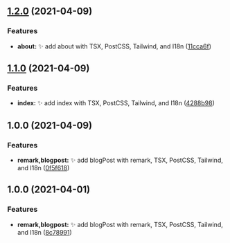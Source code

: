 ## [1.2.0](https://github.com/kuro-kuroite/test-kuroite/compare/v1.1.0...v1.2.0) (2021-04-09)


### Features

* **about:** :sparkles: add about with TSX, PostCSS, Tailwind, and I18n ([11cca6f](https://github.com/kuro-kuroite/test-kuroite/commit/11cca6f88c3da86f4e555a5df6e11a53b0752cd2))

## [1.1.0](https://github.com/kuro-kuroite/test-kuroite/compare/v1.0.0...v1.1.0) (2021-04-09)


### Features

* **index:** :sparkles: add index with TSX, PostCSS, Tailwind, and I18n ([4288b98](https://github.com/kuro-kuroite/test-kuroite/commit/4288b98f5fb36332a9ebbf275aab48b7e3efc4c3))

## 1.0.0 (2021-04-09)


### Features

* **remark,blogpost:** :sparkles: add blogPost with remark, TSX, PostCSS, Tailwind, and I18n ([0f5f618](https://github.com/kuro-kuroite/test-kuroite/commit/0f5f61855dbee298c2d524c3ae2e0d212dbca273))

## 1.0.0 (2021-04-01)


### Features

* **remark,blogpost:** :sparkles: add blogPost with remark, TSX, PostCSS, Tailwind, and I18n ([8c78991](https://github.com/kuro-kuroite/test-kuroite/commit/8c78991c787f7457a7da47561b53ffc3b024c327))
